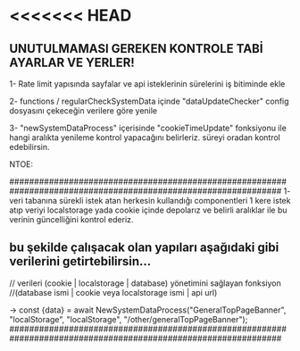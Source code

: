 <<<<<<< HEAD
=======
## UNUTULMAMASI GEREKEN KONTROLE TABİ AYARLAR VE YERLER!

1- Rate limit yapısında sayfalar ve api isteklerinin sürelerini iş bitiminde ekle

2- functions / regularCheckSystemData içinde "dataUpdateChecker" config dosyasını çekeceğin verilere göre yenile

3- "newSystemDataProcess" içerisinde "cookieTimeUpdate" fonksiyonu ile hangi aralıkta yenileme kontrol yapacağını belirleriz. süreyi oradan kontrol edebilirsin.



NTOE:

###############################################################################################################
1- veri tabanına sürekli istek atan herkesin kullandığı componentleri 1 kere istek atıp veriyi localstorage yada cookie içinde depolarız ve belirli aralıklar ile bu verinin güncelliğini kontrol ederiz.

## bu şekilde çalışacak olan yapıları aşağıdaki gibi verilerini getirtebilirsin...

// verileri (cookie | localstorage | database) yönetimini sağlayan fonksiyon
//(database ismi | cookie veya localstorage ismi | api url)

-> const {data} = await NewSystemDataProcess("GeneralTopPageBanner", "localStorage", "localStorage", "/other/generalTopPageBanner");
###############################################################################################################